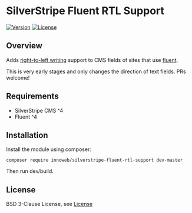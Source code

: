 # SilverStripe Fluent RTL Support

[![Version](http://img.shields.io/packagist/v/innoweb/silverstripe-fluent-rtl-support.svg?style=flat-square)](https://packagist.org/packages/innoweb/silverstripe-fluent-rtl-support)
[![License](http://img.shields.io/packagist/l/innoweb/silverstripe-fluent-rtl-support.svg?style=flat-square)](license.md)

## Overview

Adds [right-to-left writing](https://en.wikipedia.org/wiki/Right-to-left) support to CMS fields of sites that use [fluent](https://packagist.org/packages/tractorcow/silverstripe-fluent).

This is very early stages and only changes the direction of text fields. PRs welcome!

## Requirements

* SilverStripe CMS ^4
* Fluent ^4

## Installation

Install the module using composer:
```
composer require innoweb/silverstripe-fluent-rtl-support dev-master
```

Then run dev/build.

## License

BSD 3-Clause License, see [License](license.md)

